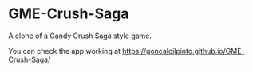 # GME-Crush-Saga

A clone of a Candy Crush Saga style game.

You can check the app working at https://goncalojlpinto.github.io/GME-Crush-Saga/
